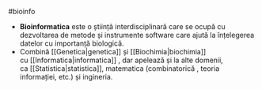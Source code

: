 #bioinfo
- **Bioinformatica** este o știință interdisciplinară care se ocupă cu dezvoltarea de metode și instrumente software care ajută la înțelegerea datelor cu importanță biologică. 
- Combină [[Genetica|genetica]] și [[Biochimia|biochimia]] cu [[Informatica|informatica]] , dar apelează și la alte domenii, ca [[Statistica|statistica]], matematica (combinatorică , teoria informației, etc.) și ingineria.